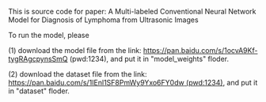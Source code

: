 This is source code for paper: A Multi-labeled Conventional Neural Network Model for Diagnosis of Lymphoma from Ultrasonic Images

To run the model, please

(1) download the model file from the link: https://pan.baidu.com/s/1ocvA9Kf-tygRAgcpynsSmQ  (pwd:1234), and put it in "model_weights" floder.

(2) download the dataset file from the link: [https://pan.baidu.com/s/1IEnl1SF8PmWy9Yxo6FY0dw (pwd:1234)](https://pan.baidu.com/s/1rwgEV1yg_J7jEuOvL9KYoQ?pwd=1234), and put it in "dataset" floder.

